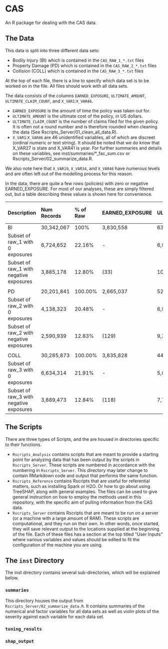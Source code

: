 # CAS
An R package for dealing with the CAS data.

## The Data

This data is split into three different data sets:

* Bodily Injury (BI) which is contained in the `CAS_RAW_1_*.txt` files
* Property Damage (PD) which is contained in the `CAS_RAW_2_*.txt` files
* Collision (COLL) which is contained in the `CAS_RAW_3_*.txt` files

At the top of each file, there is a line to specify which data set is to be worked on in the file.
All files should work with all data sets.

The data consists of the columns `EARNED_EXPOSURE`, `ULTIMATE_AMOUNT`, `ULTIMATE_CLAIM_COUNT`, and `X_VAR1`:`X_VAR46`.

* `EARNED_EXPOSURE` is the amount of time the policy was taken out for.
* `ULTIMATE_AMOUNT` is the ultimate cost of the policy, in US dollars.
* `ULTIMATE_CLAIM_COUNT` is the number of claims filed for the given policy.  It is often not a round number and is therefore rounded when cleaning the data (See Rscripts_Server/01_clean_all_data.R).
* `X_VAR1`:`X_VAR46` are 46 unidentified variables, all of which are discreet (ordinal numeric or text string). It should be noted that we do know that X_VAR27 is state and X_VAR41 is year. For further summaries and details on these variables, see inst/summaries/*_fac_sum.csv or Rscripts_Server/02_summarize_data.R.

We also note here that `X_VAR19`, `X_VAR34`, and `X_VAR46` have numerous levels and are often left out of the modelling process for this reason.

In the data, there are quite a few rows (policies) with zero or negative EARNED_EXPOSURE.
For most of our analyses, these are simply filtered out, but a table describing these values is shown here for convenience.

|Description| Num Records| % of Raw|EARNED_EXPOSURE|ULTIMATE_AMOUNT|% of ULT AMT of raw|ULTIMATE_CLAIM_COUNT|% of ULT CNT of raw|
|:--|:--|:--|:--|:--|:--|:--|:--|
|BI|30,342,067|100%|3,830,558|634,080,483|100.00%|32,293|100.00%|
|Subset of raw_1 with 0 exposures|6,724,652|22.16%|-|6,958,737|1.10%|367|1.14%|
|Subset of raw_1 with negative exposures|3,885,178|12.80%|(33)|10,848,560|1.71%|606|1.88%|
|||||||||
|PD|20,201,841|100.00%|2,665,037|520,665,847|100.00%|151,842|100.00%|
|Subset of raw_2 with 0 exposures|4,138,323|20.48%|- |6,981,221|1.34%|1,898|1.25%|
|Subset of raw_2 with negative exposures|2,590,939|12.83%|(129)|9,330,567|1.79%|2,487|1.64%|
|||||||||
|COLL|30,285,873|100.00%|3,835,828|443,291,671|100.00%|135,419|100.00%|
|Subset of raw_3 with 0 exposures|6,634,314|21.91%|- |5,078,430|1.15%|1,621|1.20%|
|Subset of raw_3 with negative exposures|3,889,473|12.84%|(118)|7,738,811|1.75%|2,291|1.69%|


## The Scripts

There are three types of Scripts, and the are housed in directories specific to their functions.

* `Rscripts_Analysis` contains scripts that are meant to provide a starting point for analyzing data that has been output by the scripts in `Rscripts_Server`. These scripts are numbered in accordance with the numbering in `Rscripts_Server`. This directory may later change to contain RMarkdown code and output that performs the same function.
* `Rscripts_Reference` contains Rscripts that are useful for referential matters, such as installing Spark or H2O. Or how to go about using TreeSHAP, along with general examples.  The files can be used to give general instruction on how to employ the methods used in this repository, with the specific aim of pulling information from the CAS data.
* `Rscripts_Server` contains Rscripts that are meant to be run on a server (or a machine with a large amount of RAM). These scripts are computational, and they run on their own.  In other words, once started, they will save relevant output to the locations supplied at the beginning of the file.  Each of these files has a section at the top titled "User Inputs" where various variables and values should be edited to fit the configuration of the machine you are using.

## The `inst` Directory

The inst directory contains several sub-directories, which will be explained below.

### `summaries`

This directory houses the output from `Rscripts_Server/02_summarize_data.R`.  It contains summaries of the numerical and factor variables for all data sets as well as violin plots of the severity against each variable for each data set.

### `tuning_results`

### `shap_output`


